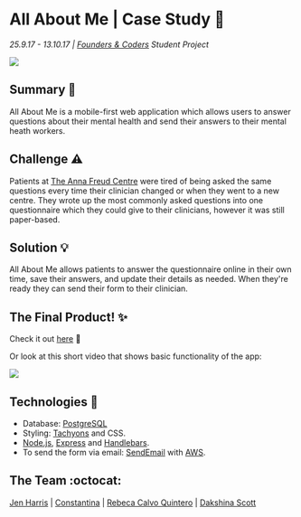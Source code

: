 # All About Me | Case Study :muscle:

_*25.9.17 - 13.10.17 | [Founders & Coders](https://foundersandcoders.com/) Student Project*_

![](https://i.imgur.com/emJvg9x.jpg)  

## Summary :pencil:
All About Me is a mobile-first web application which allows users to answer questions about their mental health and send their answers to their mental heath workers.

## Challenge :warning:
Patients at [The Anna Freud Centre](http://www.annafreud.org/) were tired of being asked the same questions every time their clinician changed or when they went to a new centre. They wrote up the most commonly asked questions into one questionnaire which they could give to their clinicians, however it was still paper-based.

## Solution :bulb:
All About Me allows patients to answer the questionnaire online in their own time, save their answers, and update their details as needed. When they're ready they can send their form to their clinician.

## The Final Product! :sparkles:

Check it out [here](https://allaboutme-annafreud.herokuapp.com/) :eyes:

Or look at this short video that shows basic functionality of the app:  

![](https://i.imgur.com/Ibg2ykx.gif)  


## Technologies :floppy_disk:
 * Database: [PostgreSQL](https://www.postgresql.org/)
 * Styling: [Tachyons](http://tachyons.io/) and CSS.
 * [Node.js](https://nodejs.org/en/), [Express](https://expressjs.com/) and [Handlebars](http://handlebarsjs.com/).
 * To send the form via email: [SendEmail](https://www.npmjs.com/package/sendemail) with [AWS](https://aws.amazon.com/ses/getting-started/).

## The Team :octocat:
[Jen Harris](https://github.com/Jen-Harris) | [Constantina](https://github.com/polyccon) | [Rebeca Calvo Quintero](https://github.com/rebecacalvoquintero) | [Dakshina Scott](https://github.com/dangerdak)
